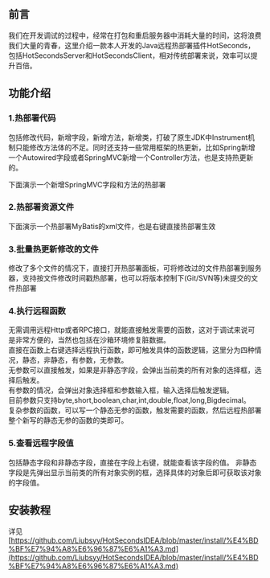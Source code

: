 
## 前言
我们在开发调试的过程中，经常在打包和重启服务器中消耗大量的时间，这将浪费我们大量的青春，这里介绍一款本人开发的Java远程热部署插件HotSeconds，包括HotSecondsServer和HotSecondsClient，相对传统部署来说，效率可以提升百倍。

## 功能介绍

### 1.热部署代码
包括修改代码，新增字段，新增方法，新增类，打破了原生JDK中Instrument机制只能修改方法体的不足。同时还支持一些常用框架的热更新，比如Spring新增一个Autowired字段或者SpringMVC新增一个Controller方法，也是支持热更新的。

下面演示一个新增SpringMVC字段和方法的热部署


### 2.热部署资源文件
下面演示一个热部署MyBatis的xml文件，也是右键直接热部署生效


### 3.批量热更新修改的文件
修改了多个文件的情况下，直接打开热部署面板，可将修改过的文件热部署到服务器，支持按文件修改时间戳热部署，也可以将版本控制下(Git/SVN等)未提交的文件热部署


### 4.执行远程函数
无需调用远程Http或者RPC接口，就能直接触发需要的函数，这对于调试来说可是非常方便的，当然也包括在沙箱环境修复脏数据。<br>
直接在函数上右键选择远程执行函数，即可触发具体的函数逻辑，这里分为四种情况，静态，非静态，有参数，无参数。<br>
无参数可以直接触发，如果是非静态字段，会弹出当前类的所有对象的选择框，选择后触发。<br>
有参数的情况，会弹出对象选择框和参数输入框，输入选择后触发逻辑。<br>
目前参数只支持byte,short,boolean,char,int,double,float,long,Bigdecimal。<br>
复杂参数的函数，可以写一个静态无参的函数，触发需要的函数，然后远程热部署整个新写的静态无参的函数的类即可。<br>


### 5.查看远程字段值
包括静态字段和非静态字段，直接在字段上右键，就能查看该字段的值。
非静态字段是先弹出显示当前类的所有对象实例的框，选择具体的对象后即可获取该对象的字段值。

## 安装教程
详见[https://github.com/Liubsyy/HotSecondsIDEA/blob/master/install/%E4%BD%BF%E7%94%A8%E6%96%87%E6%A1%A3.md](https://github.com/Liubsyy/HotSecondsIDEA/blob/master/install/%E4%BD%BF%E7%94%A8%E6%96%87%E6%A1%A3.md)





